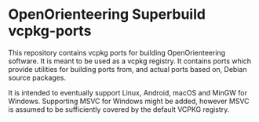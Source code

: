# OpenOrienteering Superbuild vcpkg-ports

This repository contains vcpkg ports for building OpenOrienteering software.
It is meant to be used as a vcpkg registry.
It contains ports which provide utilities for building ports from,
and actual ports based on, Debian source packages.

It is intended to eventually support Linux, Android, macOS and MinGW for Windows.
Supporting MSVC for Windows might be added, however MSVC is assumed to be
sufficiently covered by the default VCPKG registry.
